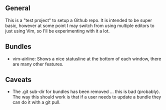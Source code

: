 ## General
This is a "test project" to setup a Github repo. It is intended to be super basic, however at some point I may switch from using multiple editors to just using Vim, so I'll be experimenting with it a lot.

## Bundles
- vim-airline: Shows a nice statusline at the bottom of each window, there are many other features.

## Caveats
- The .git sub-dir for bundles has been removed ... this is bad (probably). The way this should work is that if a user needs to update a bundle they can do it with a git pull.
